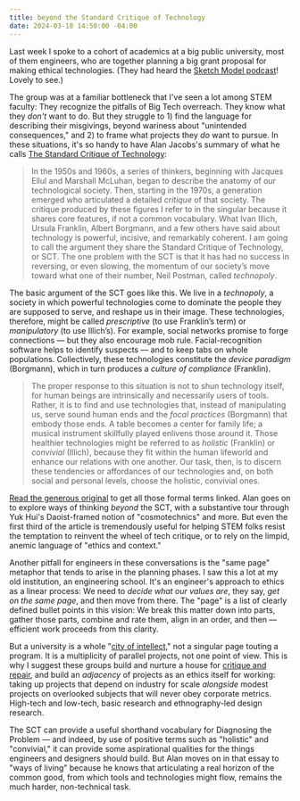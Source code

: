```yaml
---
title: beyond the Standard Critique of Technology
date: 2024-03-18 14:50:00 -04:00
---
```


Last week I spoke to a cohort of academics at a big public university, most of them engineers, who are together planning a big grant proposal for making ethical technologies. (They had heard the [Sketch Model podcast](https://open.spotify.com/show/7k84pjLtVVssV1bWzT6Bxv)! Lovely to see.) 

The group was at a familiar bottleneck that I've seen a lot among STEM faculty: They recognize the pitfalls of Big Tech overreach. They know what they *don't* want to do. But they struggle to 1) find the language for describing their misgivings, beyond wariness about "unintended consequences," and 2) to frame what projects they *do* want to pursue. In these situations, it's so handy to have Alan Jacobs's summary of what he calls [The Standard Critique of Technology](https://www.thenewatlantis.com/publications/from-tech-critique-to-ways-of-living):

>In the 1950s and 1960s, a series of thinkers, beginning with Jacques Ellul and Marshall McLuhan, began to describe the anatomy of our technological society. Then, starting in the 1970s, a generation emerged who articulated a detailed *critique* of that society. The critique produced by these figures I refer to in the singular because it shares core features, if not a common vocabulary. What Ivan Illich, Ursula Franklin, Albert Borgmann, and a few others have said about technology is powerful, incisive, and remarkably coherent. I am going to call the argument they share the Standard Critique of Technology, or SCT. The one problem with the SCT is that it has had no success in reversing, or even slowing, the momentum of our society’s move toward what one of their number, Neil Postman, called *technopoly*.
>
The basic argument of the SCT goes like this. We live in a *technopoly*, a society in which powerful technologies come to dominate the people they are supposed to serve, and reshape us in their image. These technologies, therefore, might be called *prescriptive* (to use Franklin’s term) or *manipulatory* (to use Illich’s). For example, social networks promise to forge connections — but they also encourage mob rule. Facial-recognition software helps to identify suspects — and to keep tabs on whole populations. Collectively, these technologies constitute the *device paradigm* (Borgmann), which in turn produces a *culture of compliance* (Franklin).
>
>The proper response to this situation is not to shun technology itself, for human beings are intrinsically and necessarily users of tools. Rather, it is to find and use technologies that, instead of manipulating us, serve sound human ends and the *focal practices* (Borgmann) that embody those ends. A table becomes a center for family life; a musical instrument skillfully played enlivens those around it. Those healthier technologies might be referred to as *holistic* (Franklin) or *convivial* (Illich), because they fit within the human lifeworld and enhance our relations with one another. Our task, then, is to discern these tendencies or affordances of our technologies and, on both social and personal levels, choose the holistic, convivial ones.

[Read the generous original](https://www.thenewatlantis.com/publications/from-tech-critique-to-ways-of-living) to get all those formal terms linked. Alan goes on to explore ways of thinking *beyond* the SCT, with a substantive tour through Yuk Hui's Daoist-framed notion of "cosmotechnics" and more. But even the first third of the article is tremendously useful for helping STEM folks resist the temptation to reinvent the wheel of tech critique, or to rely on the limpid, anemic language of "ethics and context."

Another pitfall for engineers in these conversations is the "same page" metaphor that tends to arise in the planning phases. I saw this a lot at my old institution, an engineering school. It's an engineer's approach to ethics as a linear process: We need to *decide what our values are*, they say, *get on the same page*, and then move from there. The "page" is a list of clearly defined bullet points in this vision: We break this matter down into parts, gather those parts, combine and rate them, align in an order, and then — efficient work proceeds from this clarity. 

But a university is a whole "[city of intellect](https://www.cambridge.org/core/books/city-of-intellect/EA9991451DD841F58A715BCF10532D4C#fndtn-information)," not a singular page touting a program. It is a multiplicity of parallel projects, not one point of view. This is why I suggest these groups build and nurture a house for [critique and repair](https://sarahendren.substack.com/p/critique-and-repair-in-the-lab), and build an *adjacency* of projects as an ethics itself for working: taking up projects that depend on industry for scale *alongside* modest projects on overlooked subjects that will never obey corporate metrics. High-tech and low-tech, basic research and ethnography-led design research. 

The SCT can provide a useful shorthand vocabulary for Diagnosing the Problem — and indeed, by use of positive terms such as "holistic" and "convivial," it can provide some aspirational qualities for the things engineers and designers should build. But Alan moves on in that essay to "ways of living" because he knows that articulating a real horizon of the common good, from which tools and technologies might flow, remains the much harder, non-technical task.